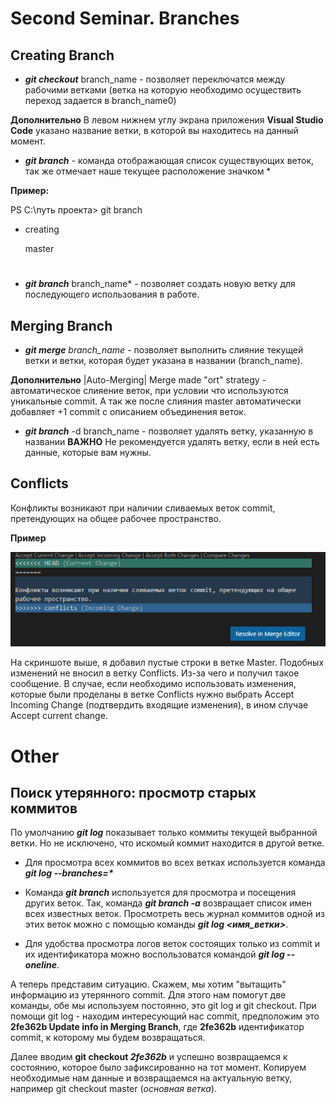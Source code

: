 # Second Seminar. Branches

## Creating Branch

* **_git checkout_** branch_name - позволяет переключатся между рабочими ветками  (ветка на которую необходимо осуществить переход задается в branch_name0) 

**Дополнительно** В левом нижнем углу экрана приложения **Visual Studio Code** указано название ветки, в которой вы находитесь на данный момент.

* **_git branch_** - команда отображающая список существующих веток, так же отмечает наше текущее расположение значком * 

**Пример:**

PS C:\путь проекта> git branch
* creating

  master


#
* **_git branch_** branch_name* -  позволяет создать новую ветку для последующего использования в работе. 


## Merging Branch


* **_git merge_** *branch_name*  - позволяет выполнить слияние текущей ветки и ветки, которая будет указана в названии (branch_name). 

**Дополнительно** |Auto-Merging| Merge made "ort" strategy - автоматическое слияение веток, при условии что используются уникальные commit. А так же после слияния master автоматически добавляет +1 commit с описанием объединения веток.

* **_git branch_** -d branch_name - позволяет удалять ветку, указанную в названии **ВАЖНО** Не рекомендуется удалять ветку, если в ней есть данные, которые вам нужны.


## Conflicts

Конфликты возникают при наличии сливаемых веток commit, претендующих на общее  рабочее пространство.

**Пример** 

![Conflicts_screen](Conflicts_screenshot.png)

На скриншоте выше, я добавил пустые строки в ветке Master. Подобных изменений не вносил в ветку Conflicts. Из-за чего и получил такое сообщение. В случае, если необходимо использовать изменения, которые были проделаны в ветке Conflicts нужно выбрать Accept Incoming Change (подтвердить входящие изменения), в ином случае Accept current change.


# Other


## Поиск утерянного: просмотр старых коммитов

По умолчанию **_git log_** показывает только коммиты текущей выбранной ветки. Но не исключено, что искомый коммит находится в другой ветке. 

* Для просмотра всех коммитов во всех ветках используется команда **_git log --branches=*_**

* Команда **_git branch_** используется для просмотра и посещения других веток. Так, команда **_git branch -a_** возвращает список имен всех известных веток. Просмотреть весь журнал коммитов одной из этих веток можно с помощью команды **_git log <имя_ветки>_**.

* Для удобства просмотра логов веток состоящих только из commit и их идентификатора можно воспользоватся командой **_git log --oneline_**.

А теперь представим ситуацию. Скажем, мы хотим "вытащить" информацию из утерянного commit. Для этого нам помогут две команды, обе мы используем постоянно, это git log и git checkout.
 При помощи git log - находим интересующий нас commit, предположим это **2fe362b Update info in Merging Branch**, где **2fe362b** идентификатор commit, к которому мы будем возвращаться. 

Далее вводим **git checkout _2fe362b_** и успешно возвращаемся к состоянию, которое было зафиксированно на тот момент. Копируем необходимые нам данные и возвращаемся на актуальную ветку, например git checkout master (*основная ветка*).
